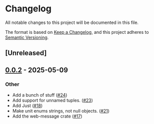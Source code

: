 # Changelog

All notable changes to this project will be documented in this file.

The format is based on [Keep a Changelog](https://keepachangelog.com/en/1.0.0/),
and this project adheres to [Semantic Versioning](https://semver.org/spec/v2.0.0.html).

## [Unreleased]

## [0.0.2](https://github.com/kixelated/web-rs/compare/web-message-v0.0.1...web-message-v0.0.2) - 2025-05-09

### Other

- Add a bunch of stuff ([#24](https://github.com/kixelated/web-rs/pull/24))
- Add support for unnamed tuples. ([#23](https://github.com/kixelated/web-rs/pull/23))
- Add Just ([#18](https://github.com/kixelated/web-rs/pull/18))
- Make unit enums strings, not null objects. ([#21](https://github.com/kixelated/web-rs/pull/21))
- Add the web-message crate ([#17](https://github.com/kixelated/web-rs/pull/17))
